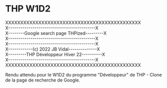 # THP W1D2

XXXXXXXXXXXXXXXXXXXXXXXXXXXXXXXXXXXXXXXXXXXXX  
X-------------------------------------------X  
X--------Google search page THPized---------X  
X-------------------------------------------X  
X-------------------------------------------X  
X------------(c) 2022 JB Vidal--------------X  
X---------THP Développeur Hiver 22----------X  
X-------------------------------------------X  
XXXXXXXXXXXXXXXXXXXXXXXXXXXXXXXXXXXXXXXXXXXXX

Rendu attendu pour le W1D2 du programme "Développeur" de THP - Clone de la page de recherche de Google.
